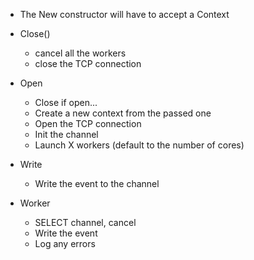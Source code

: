 
* The New constructor will have to accept a Context


* Close()
    * cancel all the workers
    * close the TCP connection

* Open
    * Close if open...
    * Create a new context from the passed one
    * Open the TCP connection
    * Init the channel
    * Launch X workers (default to the number of cores)

* Write
    * Write the event to the channel

* Worker
    * SELECT channel, cancel
    * Write the event
    * Log any errors

